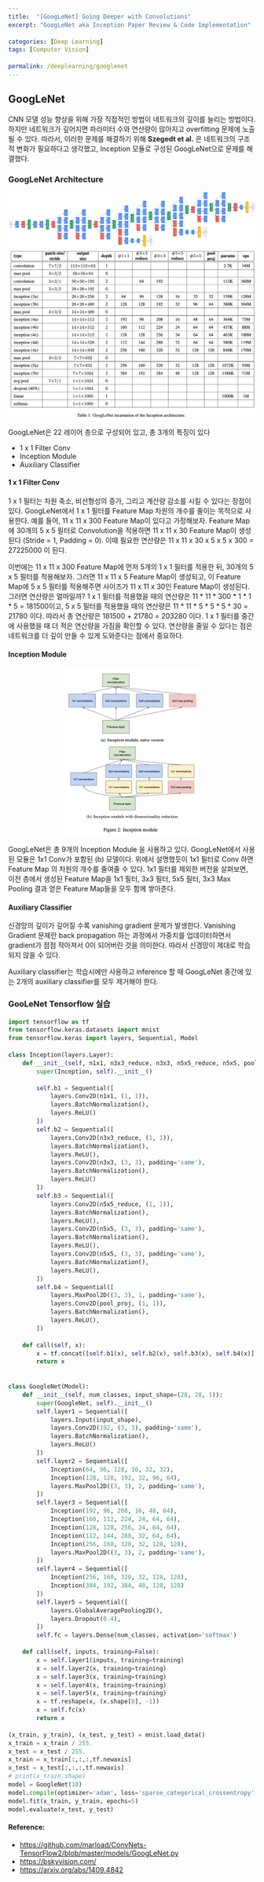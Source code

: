 ```yaml
---
title:  "[GoogLeNet] Going Deeper with Convolutions"
excerpt: "GoogLeNet aka Inception Paper Review & Code Implementation"

categories: [Deep Learning]
tags: [Computer Vision]

permalink: /deeplearning/googlenet
---
```


## GoogLeNet

CNN 모델 성능 향상을 위해 가장 직접적인 방법이 네트워크의 깊이를 늘리는 방법이다. 하지만 네트워크가 깊어지면 파라미터 수와 연산량이 많아지고 overfitting 문제에 노출될 수 있다. 따라서, 이러한 문제를 해결하기 위해 **Szegedt et al.** 은 네트워크의 구조적 변화가 필요하다고 생각했고, Inception 모듈로 구성된 GoogLeNet으로 문제를 해결했다. 



### GoogLeNet Architecture

<center><img src="../../images/2022-09-07-inception/img.png" style="zoom:50%"  /></center>





<center><img src="../../images/2022-09-07-inception/architecture.png" style="zoom:50%"  /></center>



GoogLeNet은 22 레이어 층으로 구성되어 있고, 총 3개의 특징이 있다

- 1 x 1 Filter Conv 
- Inception Module
- Auxiliary Classifier

#### 1 x 1 Filter Conv

1 x 1 필터는 차원 축소, 비선형성의 증가, 그리고 계산량 감소를 시킬 수 있다는 장점이 있다. GoogLeNet에서 1 x 1 필터를 Feature Map 차원의 개수를 줄이는 목적으로 사용한다. 예를 들어, 11 x 11 x 300 Feature Map이 있다고 가정해보자. Feature Map에 30개의 5 x 5 필터로 Convolution을 적용하면 11 x 11 x 30 Feature Map이 생성된다 (Stride = 1, Padding = 0). 이때 필요한 연산량은 11 x 11 x 30 x 5 x 5 x 300 = 27225000 이 된다. 

이번에는 11 x 11 x 300 Feature Map에 먼저 5개의 1 x 1 필터를 적용한 뒤, 30개의 5 x 5 필터를 적용해보자. 그러면  11 x 11 x 5 Feature Map이 생성되고, 이 Feature Map에 5 x 5 필터를 적용해주면 사이즈가 11 x 11 x 30인 Feature Map이 생성된다. 그러면 연산량은 얼마일까? 1 x 1 필터를 적용했을 때의 연산량은 11 * 11 * 300 * 1 * 1 * 5 = 181500이고, 5 x 5 필터를 적용했을 때의 연산량은 11 * 11 * 5 * 5 * 5 * 30 = 21780 이다. 따라서 총 연산량은 181500 + 21780 = 203280 이다. 1 x 1 필터를 중간에 사용했을 때  더 적은 연산량을 가짐을 확인할 수 있다. 연산량을 줄일 수 있다는 점은 네트워크를 더 깊이 만들 수 있게 도와준다는 점에서 중요하다.

#### Inception Module

<center><img src="../../images/2022-09-07-inception/inception.png" style="zoom:50%"  /></center>

GoogLeNet은 총 9개의 Inception Module 을 사용하고 있다. GoogLeNet에서 사용된 모듈은 1x1 Conv가 포함된 (b) 모델이다. 위에서 설명했듯이 1x1 필터로 Conv 하면 Feature Map 의 차원의 개수를 줄여줄 수 있다. 1x1 필터를 제외한 버전을 살펴보면, 이전 층에서 생성된 Feature Map을 1x1 필터, 3x3 필터, 5x5 필터, 3x3 Max Pooling 결과 얻은 Feature Map들을 모두 함께 쌓아준다. 

#### Auxiliary Classifier

신경망의 깊이가 깊어질 수록 vanishing gradient 문제가 발생한다. Vanishing Gradient 문제란 back propagation 하는 과정에서 가중치를 업데이터하면서 gradient가 점점 작아져서 0이 되어버린 것을 의미한다. 따라서 신경망이 제대로 학습되지 않을 수 있다.

Auxiliary classifier는 학습시에만 사용하고 inference 할 때 GoogLeNet 중간에 있는 2개의 auxiliary classifier를 모두 제거해야 한다. 

### GooLeNet Tensorflow 실습

```python
import tensorflow as tf
from tensorflow.keras.datasets import mnist
from tensorflow.keras import layers, Sequential, Model

class Inception(layers.Layer):
    def __init__(self, n1x1, n3x3_reduce, n3x3, n5x5_reduce, n5x5, pool_proj):
        super(Inception, self).__init__()

        self.b1 = Sequential([
            layers.Conv2D(n1x1, (1, 1)),
            layers.BatchNormalization(),
            layers.ReLU()
        ])
        self.b2 = Sequential([
            layers.Conv2D(n3x3_reduce, (1, 1)),
            layers.BatchNormalization(),
            layers.ReLU(),
            layers.Conv2D(n3x3, (3, 3), padding='same'),
            layers.BatchNormalization(),
            layers.ReLU()
        ])
        self.b3 = Sequential([
            layers.Conv2D(n5x5_reduce, (1, 1)),
            layers.BatchNormalization(),
            layers.ReLU(),
            layers.Conv2D(n5x5, (3, 3), padding='same'),
            layers.BatchNormalization(),
            layers.ReLU(),
            layers.Conv2D(n5x5, (3, 3), padding='same'),
            layers.BatchNormalization(),
            layers.ReLU(),
        ])
        self.b4 = Sequential([
            layers.MaxPool2D((3, 3), 1, padding='same'),
            layers.Conv2D(pool_proj, (1, 1)),
            layers.BatchNormalization(),
            layers.ReLU(),
        ])

    def call(self, x):
        x = tf.concat([self.b1(x), self.b2(x), self.b3(x), self.b4(x)], axis=3)
        return x


class GoogleNet(Model):
    def __init__(self, num_classes, input_shape=(28, 28, 1)):
        super(GoogleNet, self).__init__()
        self.layer1 = Sequential([
            layers.Input(input_shape),
            layers.Conv2D(192, (3, 3), padding='same'),
            layers.BatchNormalization(),
            layers.ReLU()
        ])
        self.layer2 = Sequential([
            Inception(64, 96, 128, 16, 32, 32),
            Inception(128, 128, 192, 32, 96, 64),
            layers.MaxPool2D((3, 3), 2, padding='same'),
        ])
        self.layer3 = Sequential([
            Inception(192, 96, 208, 16, 48, 64),
            Inception(160, 112, 224, 24, 64, 64),
            Inception(128, 128, 256, 24, 64, 64),
            Inception(112, 144, 288, 32, 64, 64),
            Inception(256, 160, 320, 32, 128, 128),
            layers.MaxPool2D((3, 3), 2, padding='same'),
        ])
        self.layer4 = Sequential([
            Inception(256, 160, 320, 32, 128, 128),
            Inception(384, 192, 384, 48, 128, 128)
        ])
        self.layer5 = Sequential([
            layers.GlobalAveragePooling2D(),
            layers.Dropout(0.4),
        ])
        self.fc = layers.Dense(num_classes, activation='softmax')

    def call(self, inputs, training=False):
        x = self.layer1(inputs, training=training)
        x = self.layer2(x, training=training)
        x = self.layer3(x, training=training)
        x = self.layer4(x, training=training)
        x = self.layer5(x, training=training)
        x = tf.reshape(x, (x.shape[0], -1))
        x = self.fc(x)
        return x
    
(x_train, y_train), (x_test, y_test) = mnist.load_data()
x_train = x_train / 255.
x_test = x_test / 255.
x_train = x_train[:,:,:,tf.newaxis]
x_test = x_test[:,:,:,tf.newaxis]
# print(x_train.shape)
model = GoogleNet(10)
model.compile(optimizer='adam', loss='sparse_categorical_crossentropy', metrics=['accuracy'])
model.fit(x_train, y_train, epochs=5)
model.evaluate(x_test, y_test)

```



#### Reference:

- https://github.com/marload/ConvNets-TensorFlow2/blob/master/models/GoogLeNet.py
- https://bskyvision.com/
- https://arxiv.org/abs/1409.4842
